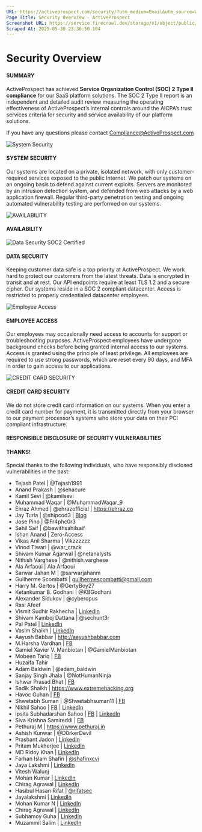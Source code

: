 ```yaml
---
URL: https://activeprospect.com/security/?utm_medium=Email&utm_source=Website&utm_campaign=AP-Email-InsideCBM-Dec
Page Title: Security Overview - ActiveProspect
Screenshot URL: https://service.firecrawl.dev/storage/v1/object/public/media/screenshot-b7507ce7-6f47-422b-8841-5229029462ce.png
Scraped At: 2025-05-30 23:36:50.104
---
```

# Security Overview

#### SUMMARY

ActiveProspect has achieved **Service Organization Control (SOC) 2 Type II compliance** for our SaaS platform solutions. The SOC 2 Type II report is an independent and detailed audit review measuring the operating effectiveness of ActiveProspect’s internal controls around the AICPA’s trust services criteria for security and service availability of our platform solutions.


If you have any questions please contact [Compliance@ActiveProspect.com](mailto:Compliance@ActiveProspect.com)

![System Security](https://activeprospect.com/wp-content/uploads/2021/06/3communications.png)

#### SYSTEM SECURITY

Our systems are located on a private, isolated network, with only customer-required services exposed to the public Internet. We patch our systems on an ongoing basis to defend against current exploits. Servers are monitored by an intrusion detection system, and defended from web attacks by a web application firewall. Regular third-party penetration testing and ongoing automated vulnerability testing are performed on our systems.

![AVAILABILITY](https://activeprospect.com/wp-content/uploads/2021/07/time.png)

#### AVAILABILITY


![Data Security SOC2 Certified](https://activeprospect.com/wp-content/uploads/2021/06/1soc2option.png)

#### DATA SECURITY

Keeping customer data safe is a top priority at ActiveProspect. We work hard to protect our customers from the latest threats. Data is encrypted in transit and at rest. Our API endpoints require at least TLS 1.2 and a secure cipher. Our systems reside in a SOC 2 compliant datacenter. Access is restricted to properly credentialed datacenter employees.

![Employee Access](https://activeprospect.com/wp-content/uploads/2021/06/2system2option.png)

#### EMPLOYEE ACCESS

Our employees may occasionally need access to accounts for support or troubleshooting purposes. ActiveProspect employees have undergone background checks before being granted internal access to our systems. Access is granted using the principle of least privilege. All employees are required to use strong passwords, which are reset every 90 days, and MFA in order to gain access to our applications.

![CREDIT CARD SECURITY](https://activeprospect.com/wp-content/uploads/2021/06/5cc.png)

#### CREDIT CARD SECURITY

We do not store credit card information on our systems. When you enter a credit card number for payment, it is transmitted directly from your browser to our payment processor’s systems who store your data on their PCI compliant infrastructure.

#### RESPONSIBLE DISCLOSURE OF SECURITY VULNERABILITIES


#### THANKS!

Special thanks to the following individuals, who have responsibly disclosed vulnerabilities in the past:

- Tejash Patel \| @Tejash1991
- Anand Prakash \| @sehacure
- Kamil Sevi \| @kamilsevi
- Muhammad Waqar \| @MuhammadWaqar\_9
- Ehraz Ahmed \| @ehrazofficial \| https://ehraz.co
- Jay Turla \| @shipcod3 \| [Blog](http://resources.infosecinstitute.com/author/jay-turla)
- Jose Pino \| @Fr4phc0r3
- Sahil Saif \| @bewithsahilsaif
- Ishan Anand \| Zero-Access
- Vikas Anil Sharma \| Vikzzzzzz
- Vinod Tiwari \| @war\_crack
- Shivam Kumar Agarwal \| @netanalysts
- Nithish Varghese \| @nithish.varghese
- Ala Arfaoui \| Ala Arfaoui
- Sarwar Jahan M \| @sarwarjahanm
- Guilherme Scombatti \| guilhermescombatti@gmail.com
- Harry M. Gertos \| @GertyBoy27
- Ketankumar B. Godhani \| @KBGodhani
- Alexander Sidukov \| @cyberopus
- Rasi Afeef
- Vismit Sudhir Rakhecha \| [LinkedIn](https://linkedin.com/in/vismit-sudhir-rakhecha-76209523)
- Shivam Kamboj Dattana \| @sechunt3r
- Pal Patel \| [LinkedIn](https://www.linkedin.com/in/pal434)
- Vasim Shaikh \| [LinkedIn](https://www.linkedin.com/in/vasim-shaikh-094507110)
- Aayush Babbar \| http://aayushbabbar.com
- M.Harsha Vardhan \| [FB](https://www.facebook.com/harshahere)
- Gamiel Xavier V. Manbiotan \| @GamielManbiotan
- Mobeen Tariq \| [FB](https://www.facebook.com/mobeen1337)
- Huzaifa Tahir
- Adam Baldwin \| @adam\_baldwin
- Sanjay Singh Jhala \| @NotHumanNinja
- Ishwar Prasad Bhat \| [FB](https://www.facebook.com/eashwar.prasad)
- Sadik Shaikh \| https://www.extremehacking.org
- Havoc Guhan \| [FB](https://fb.com/havocgwen)
- Shwetabh Suman \| @Shwetabhsuman11 \| [FB](https://www.facebook.com/profile.php?id=100011024580051)
- Nikhil Sahoo \| [FB](https://www.facebook.com/nikhil.sahoo.1232) \| [LinkedIn](https://www.linkedin.com/in/nikhil-sahoo-87204b106)
- Ipsita Subhadarshan Sahoo \| [FB](https://www.facebook.com/ipsalonzo) \| [LinkedIn](https://www.linkedin.com/in/ipsita-subhadarshan-sahoo-907b32150/)
- Siva Krishna Samireddi \| [FB](https://www.facebook.com/m.just.a.geek)
- Pethuraj M \| https://www.pethuraj.in
- Ashish Kunwar \| @D0rkerDevil
- Prashant Jadon \| [LinkedIn](https://www.linkedin.com/in/prashant-jadon-50131b148)
- Pritam Mukherjee \| [LinkedIn](https://www.linkedin.com/in/pritam-mukherjee-urvil-b75ab9b9/)
- MD Ridoy Khan \| [LinkedIn](https://www.linkedin.com/in/ridoy-khan-83bab7222)
- Farhan Islam Shafin \| [@shafinxcvi](https://twitter.com/shafinxcvi)
- Jaya Lakshmi \| [LinkedIn](https://www.linkedin.com/in/jaya-lakshmi-697087159)
- Vitesh Walunj
- Mohan Kumar \| [LinkedIn](https://www.linkedin.com/in/mohankumar007)
- Chirag Agrawal \| [LinkedIn](https://www.linkedin.com/in/chirag-agrawal-770488144/)
- Hasibul Hasan Rifat \| [@rifatsec](https://twitter.com/rifatsec)
- Jayalakshmi \| [LinkedIn](https://www.linkedin.com/in/jaya-lakshmi-697087159)
- Mohan Kumar N \| [LinkedIn](https://www.linkedin.com/in/mohankumar007)
- Chirag Agrawal \| [LinkedIn](https://www.linkedin.com/in/chirag-agrawal-770488144/)
- Subhamoy Guha \| [LinkedIn](https://www.linkedin.com/in/subhamoy-guha-220048119)
- Muzammil Salim \| [LinkedIn](https://www.linkedin.com/in/muzammil-salim-babba5190/)

